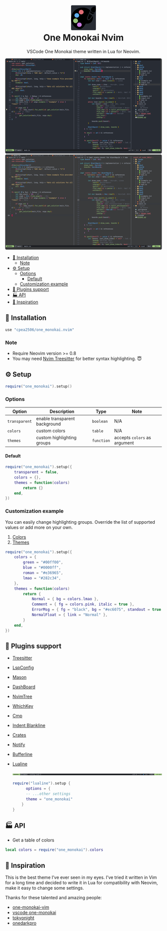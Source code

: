 <div align="center">
  <h1>
      <img src="./assets/logo.png" width="80px">
      <br/>
      One Monokai Nvim
  </h1>
  
  VSCode One Monokai theme written in Lua for Neovim.
</div>

![one monokai demo](./assets/demo.png)
![one monokai transparent demo](./assets/demo_transparent.png)

<!--toc:start-->

- [🚀 Installation](#🚀-installation)
  - [Note](#note)
- [⚙️ Setup](#️-setup)
  - [Options](#options)
    - [Default](#default)
  - [Customization example](#customization-example)
- [🍾 Plugins support](#🍾-plugins-support)
- [🏭 API](#🏭-api)
- [👀 Inspiration](#👀-inspiration)
<!--toc:end-->

## 🚀 Installation

```lua
use "cpea2506/one_monokai.nvim"
```

### Note

- Require Neovim version >= 0.8
- You may need [Nvim Treesitter](https://github.com/nvim-treesitter/nvim-treesitter) for better syntax highlighting. 😇

## ⚙️ Setup

```lua
require("one_monokai").setup()
```

### Options

| Option        | Description                   | Type       | Note                         |
| ------------- | ----------------------------- | ---------- | ---------------------------- |
| `transparent` | enable transparent background | `boolean`  | N/A                          |
| `colors`      | custom colors                 | `table`    | N/A                          |
| `themes`      | custom highlighting groups    | `function` | accepts `colors` as argument |

#### Default

```lua
require("one_monokai").setup({
    transparent = false,
    colors = {},
    themes = function(colors)
        return {}
    end,
})
```

### Customization example

You can easily change highlighting groups. Override the list of supported values or add more on your own.

1. [Colors](lua/one_monokai/colors.lua#L5)
2. [Themes](/lua/one_monokai/themes/init.lua#L10)

```lua
require("one_monokai").setup({
    colors = {
        green = "#00ff00",
        blue = "#0000ff",
        roman = "#e36965",
        lmao = "#282c34",
    },
    themes = function(colors)
        return {
            Normal = { bg = colors.lmao },
            Comment = { fg = colors.pink, italic = true },
            ErrorMsg = { fg = "black", bg = "#ec6075", standout = true },
            NormalFloat = { link = "Normal" },
        }
    end,
})
```

## 🍾 Plugins support

- [Treesitter](https://github.com/nvim-treesitter/nvim-treesitter)
- [LspConfig](https://github.com/neovim/nvim-lspconfig)
- [Mason](https://github.com/williamboman/mason.nvim)
- [DashBoard](https://github.com/glepnir/dashboard-nvim)
- [NvimTree](https://github.com/kyazdani42/nvim-tree.lua)
- [WhichKey](https://github.com/folke/which-key.nvim)
- [Cmp](https://github.com/hrsh7th/nvim-cmp)
- [Indent Blankline](https://github.com/lukas-reineke/indent-blankline.nvim)
- [Crates](https://github.com/Saecki/crates.nvim)
- [Notify](https://github.com/rcarriga/nvim-notify)
- [Bufferline](https://github.com/akinsho/bufferline.nvim)
- [Lualine](https://github.com/nvim-lualine/lualine.nvim)

  ![lualine demo](./assets/lualine.png)

  ```lua
  require("lualine").setup {
        options = {
        -- ...other settings
        theme = "one_monokai"
      }
  }
  ```

## 🏭 API

- Get a table of colors

```lua
local colors = require("one_monokai").colors
```

## 👀 Inspiration

This is the best theme I’ve ever seen in my eyes. I’ve tried it written in Vim for a long time and decided to write it in Lua for compatibility with Neovim, make it easy to change some settings.

Thanks for these talented and amazing people:

- [one-monokai-vim](https://github.com/fratajczak/one-monokai-vim)
- [vscode one-monokai](https://github.com/azemoh/vscode-one-monokai)
- [tokyonight](https://github.com/folke/tokyonight.nvim)
- [onedarkpro](https://github.com/olimorris/onedarkpro.nvim)

